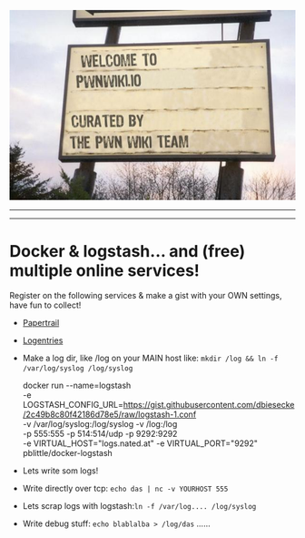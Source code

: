 ![My WIki](images/logo.jpg)

- - - - - - 

<script type="text/javascript" src="http://www.commandlinefu.com/commands/by/dbiesecke/json/clfwidget/"></script> <script type="text/javascript">
function clfwidget(commands) {
    var commandsHtml = [];
    for (var i=0; i<Math.min(5, commands.length); ++i) {
        var command = commands[i].command;
        var summary = commands[i].summary;
        var url = commands[i].url;
        commandsHtml.push('<li><a href="'+url+'">'+summary+'</a><br/><code>$ '+command+'</code></li>');
    }
    var listHtml = '<ul>'+commandsHtml.join('')+'</ul>';
    var widgetHtml = listHtml+'<p><a href="http://www.commandlinefu.com">commandlinefu.com</a></p>';
    document.getElementById('commandlinefu_list').innerHTML = widgetHtml;
}
</script>

<div id="commandlinefu_list"></div>

---------------------

# Docker & logstash... and (free) multiple online services!

Register on the following services & make a gist with your OWN settings, have fun to collect!


  * [Papertrail](https://papertrailapp.com/?thank=7cfb38)
  * [Logentries](https://logentries.com/learnmore?code=c4TEpHn52LKeRN9Yb6Aku8XZQxfWUhws)
  * Make a log dir, like /log on your MAIN host like: `mkdir /log && ln -f /var/log/syslog /log/syslog`


    docker run --name=logstash \
        -e LOGSTASH_CONFIG_URL=https://gist.githubusercontent.com/dbiesecke/2c49b8c80f42186d78e5/raw/logstash-1.conf \
        -v /var/log/syslog:/log/syslog -v /log:/log \
        -p 555:555 -p 514:514/udp -p 9292:9292 \
        -e VIRTUAL_HOST="logs.nated.at" -e VIRTUAL_PORT="9292" \
        pblittle/docker-logstash

        
   * Lets write som logs! 
   * Write directly over tcp: `echo das | nc -v YOURHOST 555`
   * Lets scrap logs with logstash:`ln -f /var/log.... /log/syslog` 
   * Write debug stuff: `echo blablalba > /log/das`
          ......